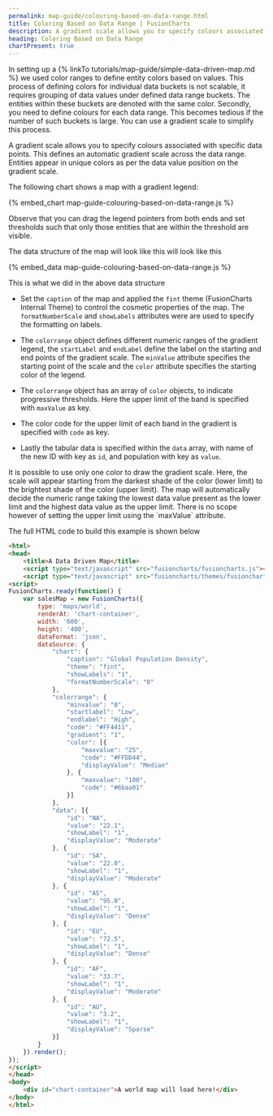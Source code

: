 ```yaml
---
permalink: map-guide/colouring-based-on-data-range.html
title: Coloring Based on Data Range | FusionCharts
description: A gradient scale allows you to specify colours associated with specific data points. This defines an automatic gradient scale across the data range.
heading: Coloring Based on Data Range
chartPresent: true
---
```


In setting up a {% linkTo tutorials/map-guide/simple-data-driven-map.md %} we used color ranges to define entity colors based on values. This process of defining colors for individual data buckets is not scalable, it requires grouping of data values under defined data range buckets. The entities within these buckets are denoted with the same color. Secondly, you need to define colours for each data range. This becomes tedious if the number of such buckets is large. You can use a gradient scale to simplify this process.

A gradient scale allows you to specify colours associated with specific data points. This defines an automatic gradient scale across the data range. Entities appear in unique colors as per the data value position on the gradient scale.

The following chart shows a map with a gradient legend:

{% embed_chart map-guide-colouring-based-on-data-range.js %}

Observe that you can drag the legend pointers from both ends and set thresholds such that only those entities that are within the threshold are visible.


The data structure of the map will look like this will look like this

{% embed_data map-guide-colouring-based-on-data-range.js %}

This is what we did in the above data structure

* Set the `caption` of the map and applied the `fint` theme (FusionCharts Internal Theme) to control the cosmetic properties of the map. The `formatNumberScale`  and `showLabels` attributes were are used to specify the formatting on labels.

* The `colorrange` object defines different numeric ranges of the gradient legend, the `startLabel` and `endLabel` define the label on the starting and end points of the gradient scale. The `minValue` attribute specifies the starting point of the scale and the `color` attribute specifies the starting color of the legend.

* The `colorrange` object has an array of `color` objects, to indicate progressive thresholds. Here the upper limit of the band is specified with `maxValue` as key.

* The color code for the upper limit of each band in the gradient is specified with `code` as key.

* Lastly the tabular data is specified within the `data` array, with name of the new ID with key as `id`, and population with key as `value`.

<p class="text-info">It is possible to use only one color to draw the gradient scale. Here, the scale will appear starting from the darkest shade of the color (lower limit) to the brightest shade of the color (upper limit). The map will automatically decide the numeric range taking the lowest data value present as the lower limit and the highest data value as the upper limit. There is no scope however of setting the upper limit using the `maxValue` attribute.</p>

The full HTML code to build this example is shown below

```html
<html>
<head>
    <title>A Data Driven Map</title>
    <script type="text/javascript" src="fusioncharts/fusioncharts.js"></script>
    <script type="text/javascript" src="fusioncharts/themes/fusioncharts.theme.fint.js"></script>
<script>
FusionCharts.ready(function() {
    var salesMap = new FusionCharts({
        type: 'maps/world',
        renderAt: 'chart-container',
        width: '600',
        height: '400',
        dataFormat: 'json',
        dataSource: {
            "chart": {
                "caption": "Global Population Density",
                "theme": "fint",
                "showLabels": "1",
                "formatNumberScale": "0"
            },
            "colorrange": {
                "minvalue": "0",
                "startlabel": "Low",
                "endlabel": "High",
                "code": "#FF4411",
                "gradient": "1",
                "color": [{
                    "maxvalue": "25",
                    "code": "#FFDD44",
                    "displayValue": "Median"
                }, {
                    "maxvalue": "100",
                    "code": "#6baa01"
                }]
            },
            "data": [{
                "id": "NA",
                "value": "22.1",
                "showLabel": "1",
                "displayValue": "Moderate"
            }, {
                "id": "SA",
                "value": "22.0",
                "showLabel": "1",
                "displayValue": "Moderate"
            }, {
                "id": "AS",
                "value": "95.0",
                "showLabel": "1",
                "displayValue": "Dense"
            }, {
                "id": "EU",
                "value": "72.5",
                "showLabel": "1",
                "displayValue": "Dense"
            }, {
                "id": "AF",
                "value": "33.7",
                "showLabel": "1",
                "displayValue": "Moderate"
            }, {
                "id": "AU",
                "value": "3.2",
                "showLabel": "1",
                "displayValue": "Sparse"
            }]
        }
    }).render();
});
</script>
</head>
<body>
    <div id="chart-container">A world map will load here!</div>
</body>
</html>
```

